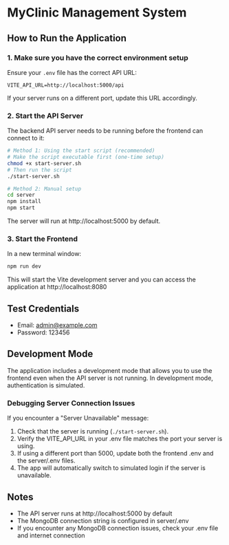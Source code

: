 
# MyClinic Management System

## How to Run the Application

### 1. Make sure you have the correct environment setup

Ensure your `.env` file has the correct API URL:

```
VITE_API_URL=http://localhost:5000/api
```

If your server runs on a different port, update this URL accordingly.

### 2. Start the API Server

The backend API server needs to be running before the frontend can connect to it:

```bash
# Method 1: Using the start script (recommended)
# Make the script executable first (one-time setup)
chmod +x start-server.sh
# Then run the script
./start-server.sh

# Method 2: Manual setup
cd server
npm install
npm start
```

The server will run at http://localhost:5000 by default.

### 3. Start the Frontend

In a new terminal window:

```bash
npm run dev
```

This will start the Vite development server and you can access the application at http://localhost:8080

## Test Credentials

- Email: admin@example.com
- Password: 123456

## Development Mode

The application includes a development mode that allows you to use the frontend even when the API server is not running. In development mode, authentication is simulated.

### Debugging Server Connection Issues

If you encounter a "Server Unavailable" message:

1. Check that the server is running (`./start-server.sh`).
2. Verify the VITE_API_URL in your .env file matches the port your server is using.
3. If using a different port than 5000, update both the frontend .env and the server/.env files.
4. The app will automatically switch to simulated login if the server is unavailable.

## Notes

- The API server runs at http://localhost:5000 by default
- The MongoDB connection string is configured in server/.env
- If you encounter any MongoDB connection issues, check your .env file and internet connection

